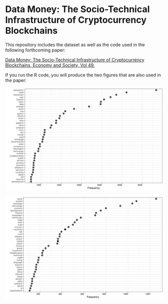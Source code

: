 # Data Money: The Socio-Technical Infrastructure of Cryptocurrency Blockchains

This repository includes the dataset as well as the code used in the
following forthcoming paper:

[Data Money: The Socio-Technical Infrastructure of
Cryptocurrency Blockchains, Economy and Society, Vol 49.](https://papers.ssrn.com/sol3/papers.cfm?abstract_id=3372015)

If you run the R code, you will produce the two figures that are also
used in the paper:

![terms](img/term_frequencies_wp.png)

![socialterms](img/social_science_term_frequencies_wp.png)



